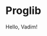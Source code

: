 # Proglib
Hello, Vadim!

<!---
slawa17705/slawa17705 is a ✨ special ✨ repository because its `README.md` (this file) appears on your GitHub profile.
You can click the Preview link to take a look at your changes.
--->
